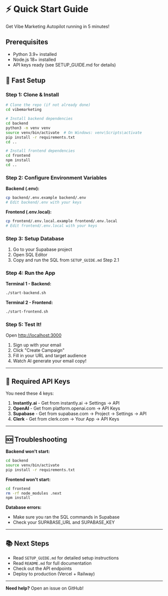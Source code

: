 # ⚡ Quick Start Guide

Get Vibe Marketing Autopilot running in 5 minutes!

## Prerequisites

- Python 3.9+ installed
- Node.js 18+ installed
- API keys ready (see SETUP_GUIDE.md for details)

## 🚀 Fast Setup

### Step 1: Clone & Install

```bash
# Clone the repo (if not already done)
cd vibemarketing

# Install backend dependencies
cd backend
python3 -m venv venv
source venv/bin/activate  # On Windows: venv\Scripts\activate
pip install -r requirements.txt
cd ..

# Install frontend dependencies
cd frontend
npm install
cd ..
```

### Step 2: Configure Environment Variables

**Backend (.env):**
```bash
cp backend/.env.example backend/.env
# Edit backend/.env with your keys
```

**Frontend (.env.local):**
```bash
cp frontend/.env.local.example frontend/.env.local
# Edit frontend/.env.local with your keys
```

### Step 3: Setup Database

1. Go to your Supabase project
2. Open SQL Editor
3. Copy and run the SQL from `SETUP_GUIDE.md` Step 2.1

### Step 4: Run the App

**Terminal 1 - Backend:**
```bash
./start-backend.sh
```

**Terminal 2 - Frontend:**
```bash
./start-frontend.sh
```

### Step 5: Test It!

Open [http://localhost:3000](http://localhost:3000)

1. Sign up with your email
2. Click "Create Campaign"
3. Fill in your URL and target audience
4. Watch AI generate your email copy!

---

## 📝 Required API Keys

You need these 4 keys:

1. **Instantly.ai** - Get from instantly.ai → Settings → API
2. **OpenAI** - Get from platform.openai.com → API Keys
3. **Supabase** - Get from supabase.com → Project → Settings → API
4. **Clerk** - Get from clerk.com → Your App → API Keys

---

## 🆘 Troubleshooting

**Backend won't start:**
```bash
cd backend
source venv/bin/activate
pip install -r requirements.txt
```

**Frontend won't start:**
```bash
cd frontend
rm -rf node_modules .next
npm install
```

**Database errors:**
- Make sure you ran the SQL commands in Supabase
- Check your SUPABASE_URL and SUPABASE_KEY

---

## 📚 Next Steps

- Read `SETUP_GUIDE.md` for detailed setup instructions
- Read `README.md` for full documentation
- Check out the API endpoints
- Deploy to production (Vercel + Railway)

---

**Need help?** Open an issue on GitHub!

